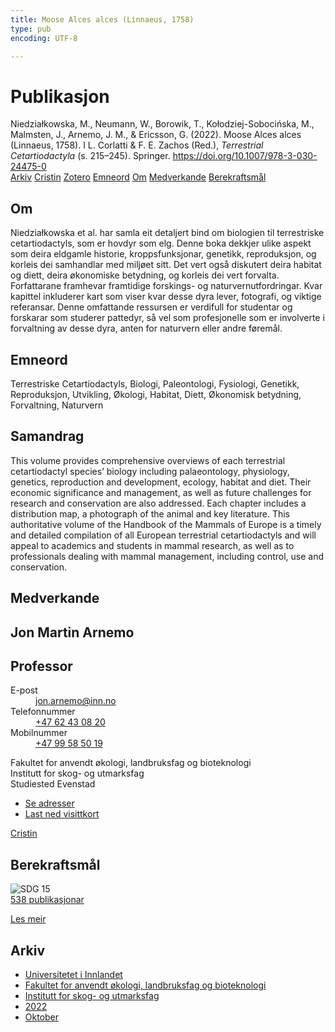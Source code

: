 ```yaml
---
title: Moose Alces alces (Linnaeus, 1758)
type: pub
encoding: UTF-8

---
```

<h1>Publikasjon</h1>
<article id="csl-bib-container-JIDAWV8A" class="csl-bib-container">
  <div class="csl-bib-body"> <div class="csl-entry">Niedziałkowska, M., Neumann, W., Borowik, T., Kołodziej-Sobocińska, M., Malmsten, J., Arnemo, J. M., &#38; Ericsson, G. (2022). Moose Alces alces (Linnaeus, 1758). I L. Corlatti &#38; F. E. Zachos (Red.), <i>Terrestrial Cetartiodactyla</i> (s. 215–245). Springer. <a href="https://doi.org/10.1007/978-3-030-24475-0">https://doi.org/10.1007/978-3-030-24475-0</a></div> </div>
  <div class="csl-bib-buttons">
    <a href="#taxonomy-article-JIDAWV8A" alt="archive" class="csl-bib-button">Arkiv</a>
    <a href="https://app.cristin.no/results/show.jsf?id=2059822" alt="Cristin" class="csl-bib-button">Cristin</a>
    <a href="http://zotero.org/groups/5881554/items/JIDAWV8A" alt="Zotero" class="csl-bib-button">Zotero</a>
    <a href="#keywords-article-JIDAWV8A" alt="keywords" class="csl-bib-button">Emneord</a>
    <a href="#about-article-JIDAWV8A" alt="about_pub" class="csl-bib-button">Om</a>
    <a href="#contributors-article-JIDAWV8A" alt="contributors" class="csl-bib-button">Medverkande</a>
    <a href="#sdg-article-JIDAWV8A" alt="sdg" class="csl-bib-button">Berekraftsmål</a>
  </div>
  <div id="csl-bib-meta-container-JIDAWV8A"></div>
</article>
<div id="csl-bib-meta-JIDAWV8A" class="csl-bib-meta">
  <article id="about-article-JIDAWV8A" class="about_pub-article">
    <h1>Om</h1>
    Niedziałkowska et al. har samla eit detaljert bind om biologien til terrestriske cetartiodactyls, som er hovdyr som elg. Denne boka dekkjer ulike aspekt som deira eldgamle historie, kroppsfunksjonar, genetikk, reproduksjon, og korleis dei samhandlar med miljøet sitt. Det vert også diskutert deira habitat og diett, deira økonomiske betydning, og korleis dei vert forvalta. Forfattarane framhevar framtidige forskings- og naturvernutfordringar. Kvar kapittel inkluderer kart som viser kvar desse dyra lever, fotografi, og viktige referansar. Denne omfattande ressursen er verdifull for studentar og forskarar som studerer pattedyr, så vel som profesjonelle som er involverte i forvaltning av desse dyra, anten for naturvern eller andre føremål.
  </article>
  <article id="keywords-article-JIDAWV8A" class="keywords-article">
    <h1>Emneord</h1>
    Terrestriske Cetartiodactyls, Biologi, Paleontologi, Fysiologi, Genetikk, Reproduksjon, Utvikling, Økologi, Habitat, Diett, Økonomisk betydning, Forvaltning, Naturvern
  </article>
  <article id="abstract-article-JIDAWV8A" class="abstract-article">
    <h1>Samandrag</h1>
    This volume provides comprehensive overviews of each terrestrial cetartiodactyl species’ biology including palaeontology, physiology, genetics, reproduction and development, ecology, habitat and diet. Their economic significance and management, as well as future challenges for research and conservation are also addressed. Each chapter includes a distribution map, a photograph of the animal and key literature. This authoritative volume of the Handbook of the Mammals of Europe is a timely and detailed compilation of all European terrestrial cetartiodactyls and will appeal to academics and students in mammal research, as well as to professionals dealing with mammal management, including control, use and conservation.
  </article>
  <article id="contributors-article-JIDAWV8A" class="contributors-article">
    <h1>Medverkande</h1>
    <div class="personas"> <div class="vrtx-hinn-person-card"> <div class="photo"> <i class="lar la-user-circle missing-person"></i> </div> <div class="info"> <hgroup><h1>Jon Martin Arnemo</h1> <h2>Professor</h2> </hgroup><dl> <dt>E-post</dt> <dd> <a href="mailto:jon.arnemo@inn.no">jon.arnemo@inn.no</a> </dd> <dt>Telefonnummer</dt> <dd><a href="tel:+4762430820"> +47 62 43 08 20 </a></dd> <dt>Mobilnummer</dt> <dd><a href="tel:+4799585019"> +47 99 58 50 19 </a></dd> </dl> <p> Fakultet for anvendt økologi, landbruksfag og bioteknologi<br> Institutt for skog- og utmarksfag<br> Studiested Evenstad </p> <ul class="vrtx-hinn-links"> <li><a href="https://www.inn.no/finn-en-ansatt/jon-arnemo.html#vrtx-hinn-addresses">Se adresser</a></li> <li><a href="https://www.inn.no/finn-en-ansatt/jon-arnemo.html?vrtx=vcf">Last ned visittkort</a></li> </ul> </div> </div> <a href="https://app.cristin.no/persons/show.jsf?id=328246" alt="Cristin URL" class="personas-cristin">Cristin</a> </div>
  </article>
  <article id="sdg-article-JIDAWV8A" class="sdg-article">
    <h1>Berekraftsmål</h1>
    <div class="sdg-container"><div id="sdg15" class="sdg">
        <img src="{{< params subfolder >}}images/sdg/sdg15_nn.png" class="image" alt="SDG 15">
        <div class="sdg-overlay">
          <a href="{{< params subfolder >}}nn/archive/?sdg=15#archive" class="sdg-publication-count"><span>538</span> publikasjonar</a>
          <p><a href="https://fn.no/om-fn/fns-baerekraftsmaal/livet-paa-land?lang=nno-NO" class="sdg-read-more">Les meir</a></p>
        </div>
      </div></div>
  </article>
  <article id="taxonomy-article-JIDAWV8A" class="taxonomy-article">
    <h1>Arkiv</h1>
    <ul>
      <li><a href="{{< params subfolder >}}nn/archive/?key=3DCRN523">Universitetet i Innlandet</a></li>
      <li><a href="{{< params subfolder >}}nn/archive/?key=T77LXH6D">Fakultet for anvendt økologi, landbruksfag og bioteknologi</a></li>
      <li><a href="{{< params subfolder >}}nn/archive/?key=7TRARPE3">Institutt for skog- og utmarksfag</a></li>
      <li><a href="{{< params subfolder >}}nn/archive/?key=H9K9UC39">2022</a></li>
      <li><a href="{{< params subfolder >}}nn/archive/?key=D6AN988W">Oktober</a></li>
    </ul>
  </article>
</div>
